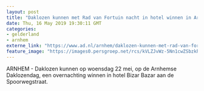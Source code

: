 ```yaml
---
layout: post
title: "Daklozen kunnen met Rad van Fortuin nacht in hotel winnen in Arnhem"
date: Thu, 16 May 2019 19:30:11 GMT
categories: 
- gelderland 
- arnhem 
externe_link: "https://www.ad.nl/arnhem/daklozen-kunnen-met-rad-van-fortuin-nacht-in-hotel-winnen-in-arnhem~a50f0d73/"
feature_image: "https://images0.persgroep.net/rcs/kVLZJvWz-5Nn1cwZSbzkh5wWNCE/diocontent/148499583/_fitwidth/400/?appId=21791a8992982cd8da851550a453bd7f&quality=0.7"
---
```


ARNHEM - Daklozen kunnen op woensdag 22 mei, op de Arnhemse Daklozendag, een overnachting winnen in hotel Bizar Bazar aan de Spoorwegstraat.

